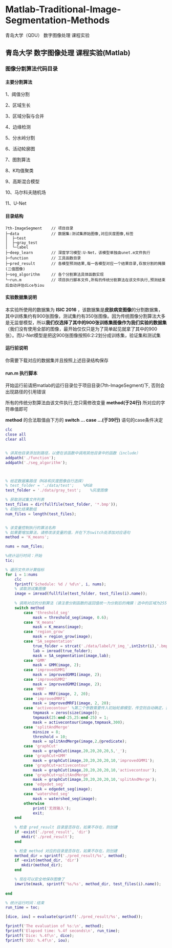 # Matlab-Traditional-Image-Segmentation-Methods
青岛大学（QDU） 数字图像处理 课程实验
## 青岛大学 数字图像处理 课程实验(Matlab)

### 图像分割算法代码目录



#### 主要分割算法

1、阈值分割

2、区域生长

3、区域分裂与合并

4、边缘检测

5、分水岭分割

6、活动轮廓图

7、图割算法

8、K均值聚类

9、高斯混合模型

10、马尔科夫随机场

11、U-Net



#### 目录结构

```
7th-ImageSegment    // 项目目录
├─data				// 数据集:测试集原始图像,对应灰度图像,标签
│  ├─test
│  ├─gray_test
│  └─label
├─deep_learn		// 深度学习模型:U-Net，该模型单独由unet.m文件执行
├─function			// 工具函数目录
├─pred_result		// 各模型预测结果,每一各模型对应一个结果目录,存放分割的掩膜(二值图像)
├─seg_algorithm		// 各个分割算法具体函数实现
└─run.m				// 项目执行脚本文件,所有的传统分割算法在该文件执行,预测结束后自动评估dice与iou
```



#### 实验数据集说明

本实验所使用的数据集为 **ISIC 2016** ，该数据集是**皮肤病变图像**的分割数据集，其中训练集约有900张图像，测试集约有350张图像。因为传统图像分割算法大多是无监督模型，所以**我们仅选择了其中的900张训练集图像作为我们实验的数据集**（我们没有使用全部的图像，最开始仅仅只是为了简单起见就拿了其中的900张）。而U-Net模型是把这900张图像按照6:2:2划分成训练集，验证集和测试集

#### 运行前说明
你需要下载对应的数据集并且按照上述目录结构保存


#### run.m 执行脚本

开始运行前请把matlab的运行目录位于项目目录(7th-ImageSegment)下, 否则会出现路径的引用错误

所有的传统分割算法由该文件执行,您只需修改变量 **method(于24行)** 所对应的字符串值即可

**method** 的合法取值由下方的 **switch … case …(于39行)** 语句的case条件决定

```matlab
clc
close all
clear all


% 讲其他目录添加到路径，以便在该函数中调用其他目录中的函数（include）
addpath('./function');
addpath('./seg_algorithm');



% 给定数据集路径（RGB和灰度图像自行选择）
% test_folder = './data/test';    %RGB
test_folder = './data/gray_test';    %灰度图像

% 获取测试集文件列表
test_files = dir(fullfile(test_folder, '*.bmp')); 
% 初始化结果数组
num_files = length(test_files);


% 该变量控制执行的算法名称
% 如果要增加算法，请修改该变量的值，并在下方switch处添加对应语句
method = 'K_means';

nums = num_files;

%统计运行时间：开始
tic;

% 遍历文件并计算指标
for i = 1:nums
    clc
    fprintf('Schedule: %d / %d\n', i, nums);
    % 读取测试集图像
    image = imread(fullfile(test_folder, test_files(i).name));
    
    % 调用对应的分割算法（请注意分割函数的返回值统一为分割后的掩膜：选中的区域为255，其余为0）
    switch method
        case 'threshold_seg'
            mask = threshold_seg(image, 0.6);
        case 'K_means'
            mask = K_means(image);
        case 'region_grow'
            mask = region_grow(image);
        case 'SA_segmentation'
            true_folder = strcat('./data/label/Y_img_',int2str(i),'.bmp');
            lab = imread(true_folder);
            mask = SA_segmentation(image,lab);
        case 'GMM'
            mask = GMM(image, 2);
        case 'improvedGMM1'
            mask = improvedGMM1(image, 2);
        case 'improvedGMM2'
            mask = improvedGMM2(image, 2);
        case 'MRF'
            mask = MRF(image, 2, 20);
        case 'improvedMRF1'
            mask = improvedMRF1(image, 2, 20);
        case 'activecontour' %第二个参数需要传入初始轮廓模型，传空则自动确定，否则需要提供初始轮廓
            tmpmask = zeros(size(image));
            tmpmask(25:end-25,25:end-25) = 1;
            mask = activecontour(image,tmpmask,300);
        case 'splitAndMerge' 
            minsize = 8;
            threshold = 10;
            mask = splitAndMerge(image,2,@predicate);
        case 'graphCut' 
            mask = graphCut(image,20,20,20,20,5,'_');
        case 'graphCut+GMM' 
            mask = graphCut(image,20,20,20,20,10,'improvedGMM1');
        case 'graphCut+activecontour' 
            mask = graphCut(image,20,20,20,20,10,'activecontour');
        case 'graphCut+splitAndMerge' 
            mask = graphCut(image,20,20,20,20,10,'splitAndMerge');
        case 'edgedet_seg'
            mask = edgedet_seg(image);
        case 'watershed_seg'
            mask = watershed_seg(image);
        otherwise
            print('无效输入');
            exit;
    end
    
    % 检查 pred_result 目录是否存在，如果不存在，则创建
    if ~exist('./pred_result', 'dir')
       mkdir('./pred_result');
    end

    % 检查 method 对应的目录是否存在，如果不存在，则创建
    method_dir = sprintf('./pred_result/%s', method);
    if ~exist(method_dir, 'dir')
       mkdir(method_dir);
    end

    % 现在可以安全地保存图像了
    imwrite(mask, sprintf('%s/%s', method_dir, test_files(i).name));
    
end

% 统计运行时间：结束
run_time = toc;

[dice, iou] = evaluate(sprintf('./pred_result/%s', method));

fprintf('The evaluation of %s:\n', method);
fprintf('Elapsed time: %.4f seconds\n', run_time);
fprintf('Dice: %.4f\n', dice);
fprintf('IOU: %.4f\n', iou);



```

